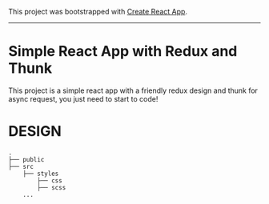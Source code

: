 This project was bootstrapped with [Create React App](https://github.com/facebook/create-react-app).

---

# Simple React App with Redux and Thunk
This project is a simple react app with a friendly redux design and thunk for async request, you just need to start to code!

# DESIGN
    .
    ├── public                
    ├── src 
        ├── styles
            ├── css
            ├── scss
        ...  